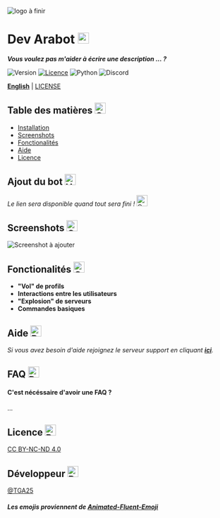 ![logo à finir](logo.png)


# Dev Arabot <img src="https://raw.githubusercontent.com/Tarikul-Islam-Anik/Animated-Fluent-Emojis/master/Emojis/Activities/Sparkles.png" alt="Sparkles" width="25" height="25" />

___Vous voulez pas m'aider à écrire une description ... ?___

![Version](https://img.shields.io/badge/version-2.0-blue.svg?style=for-the-badge)
[![Licence](https://img.shields.io/github/license/Ileriayo/markdown-badges?style=for-the-badge)](./LICENSE)
![Python](https://img.shields.io/badge/python-3670A0?style=for-the-badge&logo=python&logoColor=ffdd54)
![Discord](https://img.shields.io/badge/Discord-%235865F2.svg?style=for-the-badge&logo=discord&logoColor=white)


[**English**](README.md) | [LICENSE](LICENSE)

## Table des matières <img src="https://raw.githubusercontent.com/Tarikul-Islam-Anik/Animated-Fluent-Emojis/master/Emojis/Objects/Clipboard.png" alt="Clipboard" width="25" height="25" />

- [Installation](https://github.com/TGA25dev/Dev-Arabot/blob/main/README_FR.md#ajout-du-bot-)
- [Screenshots](https://github.com/TGA25dev/Dev-Arabot/blob/main/README_FR.md#screenshots-)
- [Fonctionalités](https://github.com/TGA25dev/Dev-Arabot/blob/main/README_FR.md#fonctionalit%C3%A9s-)
- [Aide](https://github.com/TGA25dev/Dev-Arabot/blob/main/README_FR.md#aide-)
- [Licence](https://github.com/TGA25dev/Dev-Arabot/blob/main/README_FR.md#licence-)

## Ajout du bot <img src="https://raw.githubusercontent.com/Tarikul-Islam-Anik/Animated-Fluent-Emojis/master/Emojis/Objects/Hammer%20and%20Wrench.png" alt="Hammer and Wrench" width="25" height="25" />

*Le lien sera disponible quand tout sera fini !* <img src="https://raw.githubusercontent.com/Tarikul-Islam-Anik/Animated-Fluent-Emojis/master/Emojis/Travel%20and%20places/Construction.png" alt="Construction" width="25" height="25" />  
    
## Screenshots <img src="https://raw.githubusercontent.com/Tarikul-Islam-Anik/Animated-Fluent-Emojis/master/Emojis/Objects/Camera%20with%20Flash.png" alt="Camera with Flash" width="25" height="25" />

![Screenshot à ajouter](.png)


## Fonctionalités <img src="https://raw.githubusercontent.com/Tarikul-Islam-Anik/Animated-Fluent-Emojis/master/Emojis/Travel%20and%20places/Glowing%20Star.png" alt="Glowing Star" width="25" height="25" />

- **"Vol" de profils**
- **Interactions entre les utilisateurs**
- **"Explosion" de serveurs**
- **Commandes basiques**


## Aide <img src="https://raw.githubusercontent.com/Tarikul-Islam-Anik/Animated-Fluent-Emojis/master/Emojis/Symbols/Red%20Question%20Mark.png" alt="Red Question Mark" width="25" height="25" />

*Si vous avez besoin d'aide rejoignez le serveur support en cliquant __[ici](https://discord.com/invite/uGWkqYazzw)__.*


## FAQ <img src="https://raw.githubusercontent.com/Tarikul-Islam-Anik/Animated-Fluent-Emojis/master/Emojis/People/Person%20Raising%20Hand.png" alt="Person Raising Hand" width="25" height="25" />

#### C'est nécéssaire d'avoir une FAQ ?

...  


## Licence <img src="https://raw.githubusercontent.com/Tarikul-Islam-Anik/Animated-Fluent-Emojis/master/Emojis/Objects/Page%20with%20Curl.png" alt="Page with Curl" width="25" height="25" />

[CC BY-NC-ND 4.0](./LICENSE)


## Développeur <img src="https://raw.githubusercontent.com/Tarikul-Islam-Anik/Animated-Fluent-Emojis/master/Emojis/Travel%20and%20places/Rocket.png" alt="Rocket" width="25" height="25" />

[@TGA25](https://www.github.com/TGA25Dev)

##### Les emojis proviennent de **[Animated-Fluent-Emoji](https://animated-fluent-emoji.vercel.app/)**